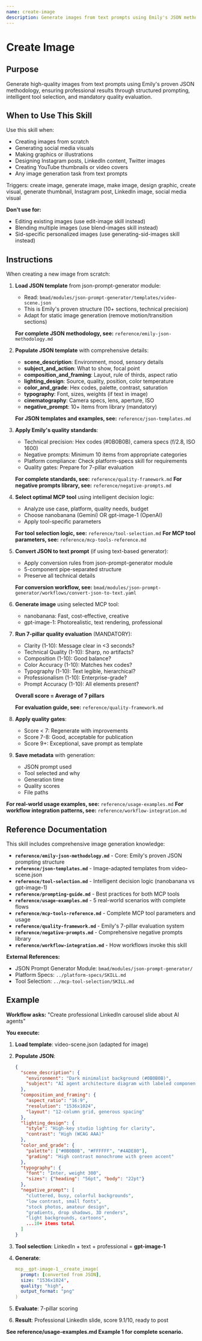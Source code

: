 ```yaml
---
name: create-image
description: Generate images from text prompts using Emily's JSON methodology and 7-pillar quality framework. Use when creating images, generating visuals, making graphics, designing social media posts for Instagram LinkedIn Twitter, creating YouTube thumbnails, or any image generation task. Intelligent tool selection between nanobanana and gpt-image-1 for optimal results.
---
```


# Create Image

## Purpose

Generate high-quality images from text prompts using Emily's proven JSON methodology, ensuring professional results through structured prompting, intelligent tool selection, and mandatory quality evaluation.

## When to Use This Skill

Use this skill when:
- Creating images from scratch
- Generating social media visuals
- Making graphics or illustrations
- Designing Instagram posts, LinkedIn content, Twitter images
- Creating YouTube thumbnails or video covers
- Any image generation task from text prompts

Triggers: create image, generate image, make image, design graphic, create visual, generate thumbnail, Instagram post, LinkedIn image, social media visual

**Don't use for:**
- Editing existing images (use edit-image skill instead)
- Blending multiple images (use blend-images skill instead)
- Sid-specific personalized images (use generating-sid-images skill instead)

## Instructions

When creating a new image from scratch:

1. **Load JSON template** from json-prompt-generator module:
   - Read: `bmad/modules/json-prompt-generator/templates/video-scene.json`
   - This is Emily's proven structure (10+ sections, technical precision)
   - Adapt for static image generation (remove motion/transition sections)

   **For complete JSON methodology, see:** `reference/emily-json-methodology.md`

2. **Populate JSON template** with comprehensive details:
   - **scene_description**: Environment, mood, sensory details
   - **subject_and_action**: What to show, focal point
   - **composition_and_framing**: Layout, rule of thirds, aspect ratio
   - **lighting_design**: Source, quality, position, color temperature
   - **color_and_grade**: Hex codes, palette, contrast, saturation
   - **typography**: Font, sizes, weights (if text in image)
   - **cinematography**: Camera specs, lens, aperture, ISO
   - **negative_prompt**: 10+ items from library (mandatory)

   **For JSON templates and examples, see:** `reference/json-templates.md`

3. **Apply Emily's quality standards**:
   - Technical precision: Hex codes (#0B0B0B), camera specs (f/2.8, ISO 1600)
   - Negative prompts: Minimum 10 items from appropriate categories
   - Platform compliance: Check platform-specs skill for requirements
   - Quality gates: Prepare for 7-pillar evaluation

   **For complete standards, see:** `reference/quality-framework.md`
   **For negative prompts library, see:** `reference/negative-prompts.md`

4. **Select optimal MCP tool** using intelligent decision logic:
   - Analyze use case, platform, quality needs, budget
   - Choose nanobanana (Gemini) OR gpt-image-1 (OpenAI)
   - Apply tool-specific parameters

   **For tool selection logic, see:** `reference/tool-selection.md`
   **For MCP tool parameters, see:** `reference/mcp-tools-reference.md`

5. **Convert JSON to text prompt** (if using text-based generator):
   - Apply conversion rules from json-prompt-generator module
   - 5-component pipe-separated structure
   - Preserve all technical details

   **For conversion workflow, see:** `bmad/modules/json-prompt-generator/workflows/convert-json-to-text.yaml`

6. **Generate image** using selected MCP tool:
   - nanobanana: Fast, cost-effective, creative
   - gpt-image-1: Photorealistic, text rendering, professional

7. **Run 7-pillar quality evaluation** (MANDATORY):
   - Clarity (1-10): Message clear in <3 seconds?
   - Technical Quality (1-10): Sharp, no artifacts?
   - Composition (1-10): Good balance?
   - Color Accuracy (1-10): Matches hex codes?
   - Typography (1-10): Text legible, hierarchical?
   - Professionalism (1-10): Enterprise-grade?
   - Prompt Accuracy (1-10): All elements present?

   **Overall score = Average of 7 pillars**

   **For evaluation guide, see:** `reference/quality-framework.md`

8. **Apply quality gates**:
   - Score < 7: Regenerate with improvements
   - Score 7-8: Good, acceptable for publication
   - Score 9+: Exceptional, save prompt as template

9. **Save metadata** with generation:
   - JSON prompt used
   - Tool selected and why
   - Generation time
   - Quality scores
   - File paths

**For real-world usage examples, see:** `reference/usage-examples.md`
**For workflow integration patterns, see:** `reference/workflow-integration.md`

## Reference Documentation

This skill includes comprehensive image generation knowledge:

- **`reference/emily-json-methodology.md`** - Core: Emily's proven JSON prompting structure
- **`reference/json-templates.md`** - Image-adapted templates from video-scene.json
- **`reference/tool-selection.md`** - Intelligent decision logic (nanobanana vs gpt-image-1)
- **`reference/prompting-guide.md`** - Best practices for both MCP tools
- **`reference/usage-examples.md`** - 5 real-world scenarios with complete flows
- **`reference/mcp-tools-reference.md`** - Complete MCP tool parameters and usage
- **`reference/quality-framework.md`** - Emily's 7-pillar evaluation system
- **`reference/negative-prompts.md`** - Comprehensive negative prompts library
- **`reference/workflow-integration.md`** - How workflows invoke this skill

**External References:**
- JSON Prompt Generator Module: `bmad/modules/json-prompt-generator/`
- Platform Specs: `../platform-specs/SKILL.md`
- Tool Selection: `../mcp-tool-selection/SKILL.md`

## Example

**Workflow asks:** "Create professional LinkedIn carousel slide about AI agents"

**You execute:**

1. **Load template**: video-scene.json (adapted for image)
2. **Populate JSON**:
   ```json
   {
     "scene_description": {
       "environment": "Dark minimalist background (#0B0B0B)",
       "subject": "AI agent architecture diagram with labeled components"
     },
     "composition_and_framing": {
       "aspect_ratio": "16:9",
       "resolution": "1536x1024",
       "layout": "12-column grid, generous spacing"
     },
     "lighting_design": {
       "style": "High-key studio lighting for clarity",
       "contrast": "High (WCAG AAA)"
     },
     "color_and_grade": {
       "palette": ["#0B0B0B", "#FFFFFF", "#4ADE80"],
       "grading": "High contrast monochrome with green accent"
     },
     "typography": {
       "font": "Inter, weight 300",
       "sizes": {"heading": "56pt", "body": "22pt"}
     },
     "negative_prompt": [
       "cluttered, busy, colorful backgrounds",
       "low contrast, small fonts",
       "stock photos, amateur design",
       "gradients, drop shadows, 3D renders",
       "light backgrounds, cartoons",
       ...10+ items total
     ]
   }
   ```

3. **Tool selection**: LinkedIn + text + professional = **gpt-image-1**

4. **Generate**:
   ```yaml
   mcp__gpt-image-1__create_image(
     prompt: [converted from JSON],
     size: "1536x1024",
     quality: "high",
     output_format: "png"
   )
   ```

5. **Evaluate**: 7-pillar scoring

6. **Result**: Professional LinkedIn slide, score 9.1/10, ready to post

**See reference/usage-examples.md Example 1 for complete scenario.**
